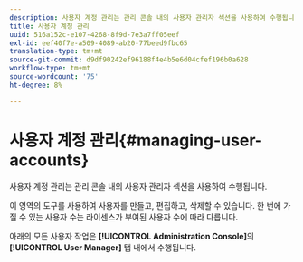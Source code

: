 ```yaml
---
description: 사용자 계정 관리는 관리 콘솔 내의 사용자 관리자 섹션을 사용하여 수행됩니다.
title: 사용자 계정 관리
uuid: 516a152c-e107-4268-8f9d-7e3a7ff05eef
exl-id: eef40f7e-a509-4089-ab20-77beed9fbc65
translation-type: tm+mt
source-git-commit: d9df90242ef96188f4e4b5e6d04cfef196b0a628
workflow-type: tm+mt
source-wordcount: '75'
ht-degree: 8%

---
```


# 사용자 계정 관리{#managing-user-accounts}

사용자 계정 관리는 관리 콘솔 내의 사용자 관리자 섹션을 사용하여 수행됩니다.

이 영역의 도구를 사용하여 사용자를 만들고, 편집하고, 삭제할 수 있습니다. 한 번에 가질 수 있는 사용자 수는 라이센스가 부여된 사용자 수에 따라 다릅니다.

아래의 모든 사용자 작업은 **[!UICONTROL Administration Console]**&#x200B;의 **[!UICONTROL User Manager]** 탭 내에서 수행됩니다.
